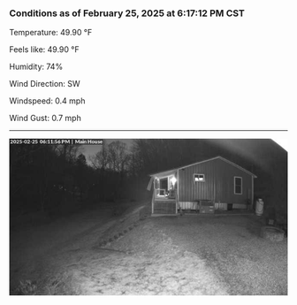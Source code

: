 ### Conditions as of February 25, 2025 at 6:17:12 PM CST 

Temperature: 49.90 &deg;F

Feels like: 49.90 &deg;F

Humidity: 74%

Wind Direction: SW

Windspeed: 0.4 mph

Wind Gust: 0.7 mph

---

<img src="./images/latest.jpeg"/>

